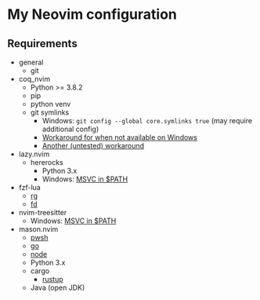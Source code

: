 # My Neovim configuration

## Requirements

- general
  - git
- coq_nvim
  - Python >= 3.8.2
  - pip
  - python venv
  - git symlinks
    - Windows: `git config --global core.symlinks true` (may require additional config)
    - [Workaround for when not available on Windows](https://github.com/ms-jpq/coq_nvim/issues/589#issuecomment-1651436348)
    - [Another (untested) workaround](https://github.com/ms-jpq/coq_nvim/issues/589#issuecomment-1980518977)
- lazy.nvim
  - hererocks
    - Python 3.x
    - Windows: [MSVC in $PATH](https://github.com/nvim-treesitter/nvim-treesitter/wiki/Windows-support#msvc)
- fzf-lua
  - [rg](https://github.com/BurntSushi/ripgrep)
  - [fd](https://github.com/sharkdp/fd)
- nvim-treesitter
  - Windows: [MSVC in $PATH](https://github.com/nvim-treesitter/nvim-treesitter/wiki/Windows-support#msvc)
- mason.nvim
  - [pwsh](https://github.com/PowerShell/PowerShell)
  - [go](https://github.com/golang/go)
  - [node](https://github.com/nodejs/node)
  - Python 3.x
  - cargo
    - [rustup](https://rustup.rs/)
  - Java (open JDK)
